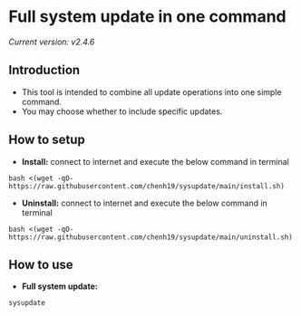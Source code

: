 # Full system update in one command
*Current version: v2.4.6*

## Introduction
- This tool is intended to combine all update operations into one simple command.
- You may choose whether to include specific updates.

## How to setup
- **Install:** connect to internet and execute the below command in terminal
```
bash <(wget -qO- https://raw.githubusercontent.com/chenh19/sysupdate/main/install.sh)
```

- **Uninstall:** connect to internet and execute the below command in terminal  
```
bash <(wget -qO- https://raw.githubusercontent.com/chenh19/sysupdate/main/uninstall.sh)
```

## How to use
- **Full system update:**
```
sysupdate
```
